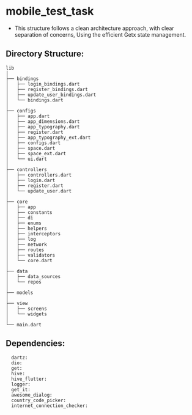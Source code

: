 # mobile_test_task
- This structure follows a clean architecture approach, with clear separation of concerns, Using the efficient Getx state management.

## Directory Structure:
```
lib
│
├── bindings
│   ├── login_bindings.dart
│   ├── register_bindings.dart
│   ├── update_user_bindings.dart
│   └── bindings.dart
│
├── configs
│   ├── app.dart
│   ├── app_dimensions.dart
│   ├── app_typography.dart
│   ├── register.dart
│   ├── app_typography_ext.dart
│   ├── configs.dart
│   ├── space.dart
│   ├── space_ext.dart
│   └── ui.dart
│
├── controllers
│   ├── controllers.dart
│   ├── login.dart
│   ├── register.dart
│   └── update_user.dart
│
├── core
│   ├── app
│   ├── constants
│   ├── di
│   ├── enums
│   ├── helpers
│   ├── interceptors
│   ├── log
│   ├── network
│   ├── routes
│   ├── validators
│   └── core.dart
│
├── data
│   ├── data_sources
│   └── repos
│
├── models
│
├── view
│   ├── screens
│   └── widgets
│
└── main.dart

```
## Dependencies:
```
  dartz:
  dio:
  get:
  hive:
  hive_flutter:
  logger:
  get_it:
  awesome_dialog:
  country_code_picker:
  internet_connection_checker:
```
